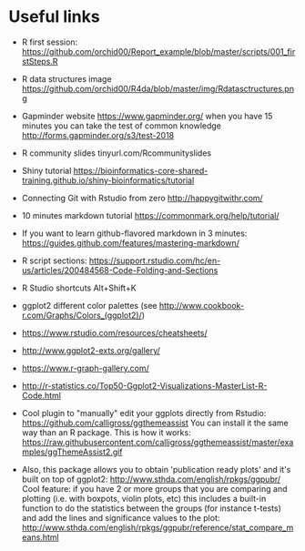 # Useful links

- R first session: https://github.com/orchid00/Report_example/blob/master/scripts/001_firstSteps.R

- R data structures image https://github.com/orchid00/R4da/blob/master/img/Rdatasctructures.png

- Gapminder website https://www.gapminder.org/ when you have 15 minutes you can take the test of common knowledge http://forms.gapminder.org/s3/test-2018

- R community slides tinyurl.com/Rcommunityslides

- Shiny tutorial https://bioinformatics-core-shared-training.github.io/shiny-bioinformatics/tutorial

- Connecting Git with Rstudio from zero http://happygitwithr.com/

- 10 minutes markdown tutorial https://commonmark.org/help/tutorial/

- If you want to learn github-flavored markdown in 3 minutes: https://guides.github.com/features/mastering-markdown/

- R script sections: https://support.rstudio.com/hc/en-us/articles/200484568-Code-Folding-and-Sections

- R Studio shortcuts   Alt+Shift+K

- ggplot2 different color palettes (see http://www.cookbook-r.com/Graphs/Colors_(ggplot2)/)

- https://www.rstudio.com/resources/cheatsheets/

- http://www.ggplot2-exts.org/gallery/

- https://www.r-graph-gallery.com/

- http://r-statistics.co/Top50-Ggplot2-Visualizations-MasterList-R-Code.html

- Cool plugin to "manually" edit your ggplots directly from Rstudio: https://github.com/calligross/ggthemeassist
You can install it the same way than an R package. This is how it works: https://raw.githubusercontent.com/calligross/ggthemeassist/master/examples/ggThemeAssist2.gif

- Also, this package allows you to obtain 'publication ready plots' and it's built on top of ggplot2: http://www.sthda.com/english/rpkgs/ggpubr/ Cool feature: if you have 2 or more groups that you are comparing and plotting (i.e. with boxpots, violin plots, etc) this includes a built-in function to do the statistics between the groups (for instance t-tests) and add the lines and significance values to the plot: http://www.sthda.com/english/rpkgs/ggpubr/reference/stat_compare_means.html
